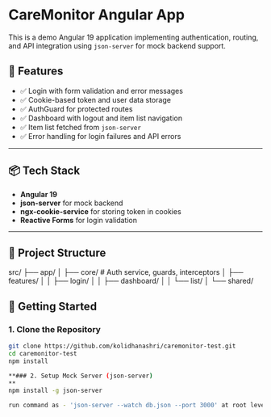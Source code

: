 # CareMonitor Angular App

This is a demo Angular 19 application implementing authentication, routing, and API integration using `json-server` for mock backend support.

## 🔧 Features

- ✅ Login with form validation and error messages
- ✅ Cookie-based token and user data storage
- ✅ AuthGuard for protected routes
- ✅ Dashboard with logout and item list navigation
- ✅ Item list fetched from `json-server`
- ✅ Error handling for login failures and API errors

---

## 📦 Tech Stack

- **Angular 19**
- **json-server** for mock backend
- **ngx-cookie-service** for storing token in cookies
- **Reactive Forms** for login validation

---

## 📁 Project Structure

src/
├── app/
│ ├── core/ # Auth service, guards, interceptors
│ ├── features/
│ │ ├── login/
│ │ ├── dashboard/
│ │ └── list/
│ └── shared/



## 🚀 Getting Started

### 1. Clone the Repository

```bash
git clone https://github.com/kolidhanashri/caremonitor-test.git
cd caremonitor-test
npm install

**### 2. Setup Mock Server (json-server)
**
npm install -g json-server

run command as - 'json-server --watch db.json --port 3000' at root level for watch and connect to server with port 3000


